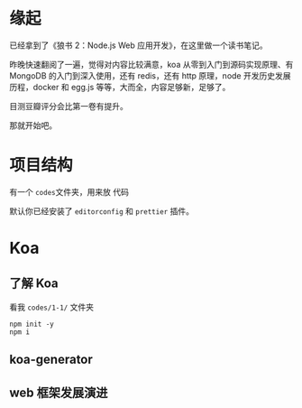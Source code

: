 # 缘起

已经拿到了《狼书 2：Node.js Web 应用开发》，在这里做一个读书笔记。

昨晚快速翻阅了一遍，觉得对内容比较满意，koa 从零到入门到源码实现原理、有 MongoDB 的入门到深入使用，还有 redis，还有 http 原理，node 开发历史发展历程，docker 和 egg.js 等等，大而全，内容足够新，足够了。

目测豆瓣评分会比第一卷有提升。

那就开始吧。

# 项目结构

有一个 `codes`文件夹，用来放 代码

默认你已经安装了 `editorconfig` 和 `prettier` 插件。

# Koa

## 了解 Koa

看我 `codes/1-1/` 文件夹

```shell
npm init -y
npm i
```

## koa-generator

## web 框架发展演进
